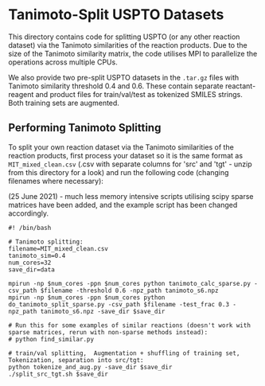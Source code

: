 # Tanimoto-Split USPTO Datasets

This directory contains code for splitting USPTO (or any other reaction dataset) via the Tanimoto similarities of the reaction products. Due to the size of the Tanimoto similarity matrix, the code utilises MPI to parallelize the operations across multiple CPUs. 

We also provide two pre-split USPTO datasets in the `.tar.gz` files with Tanimoto similarity threshold 0.4 and 0.6. These contain separate reactant-reagent and product files for train/val/test as tokenized SMILES strings. Both training sets are augmented.

## Performing Tanimoto Splitting
To split your own reaction dataset via the Tanimoto similarities of the reaction products, first process your dataset so it is the same format as `MIT_mixed_clean.csv` (.csv with separate columns for 'src' and 'tgt' - unzip from this directory for a look) and run the following code (changing filenames where necessary):

(25 June 2021) - much less memory intensive scripts utilising scipy sparse matrices have been added, and the example script has been changed accordingly.
```
#! /bin/bash

# Tanimoto splitting:
filename=MIT_mixed_clean.csv
tanimoto_sim=0.4
num_cores=32
save_dir=data

mpirun -np $num_cores -ppn $num_cores python tanimoto_calc_sparse.py -csv_path $filename -threshold 0.6 -npz_path tanimoto_s6.npz
mpirun -np $num_cores -ppn $num_cores python do_tanimoto_split_sparse.py -csv_path $filename -test_frac 0.3 -npz_path tanimoto_s6.npz -save_dir $save_dir

# Run this for some examples of similar reactions (doesn't work with sparse matrices, rerun with non-sparse methods instead):
# python find_similar.py

# train/val splitting,  Augmentation + shuffling of training set, Tokenization, separation into src/tgt:
python tokenize_and_aug.py -save_dir $save_dir
./split_src_tgt.sh $save_dir
```

